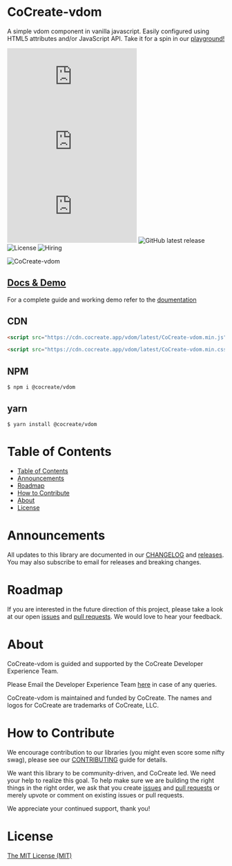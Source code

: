 # CoCreate-vdom

A simple vdom component in vanilla javascript. Easily configured using HTML5 attributes and/or JavaScript API. Take it for a spin in our [playground!](https://cocreate.app/docs/vdom)

![minified](https://img.badgesize.io/https://cdn.cocreate.app/vdom/latest/CoCreate-vdom.min.js?style=flat-square&label=minified&color=orange)
![gzip](https://img.badgesize.io/https://cdn.cocreate.app/vdom/latest/CoCreate-vdom.min.js?compression=gzip&style=flat-square&label=gzip&color=yellow)
![brotli](https://img.badgesize.io/https://cdn.cocreate.app/vdom/latest/CoCreate-vdom.min.js?compression=brotli&style=flat-square&label=brotli)
![GitHub latest release](https://img.shields.io/github/v/release/CoCreate-app/CoCreate-vdom?style=flat-square)
![License](https://img.shields.io/github/license/CoCreate-app/CoCreate-vdom?style=flat-square)
![Hiring](https://img.shields.io/static/v1?style=flat-square&label=&message=Hiring&color=blueviolet)

![CoCreate-vdom](https://cdn.cocreate.app/docs/CoCreate-vdom.gif)

## [Docs & Demo](https://cocreate.app/docs/vdom)

For a complete guide and working demo refer to the [doumentation](https://cocreate.app/docs/vdom)

## CDN

```html
<script src="https://cdn.cocreate.app/vdom/latest/CoCreate-vdom.min.js"></script>
```

```html
<script src="https://cdn.cocreate.app/vdom/latest/CoCreate-vdom.min.css"></script>
```

## NPM

```shell
$ npm i @cocreate/vdom
```

## yarn

```shell
$ yarn install @cocreate/vdom
```

# Table of Contents

- [Table of Contents](#table-of-contents)
- [Announcements](#announcements)
- [Roadmap](#roadmap)
- [How to Contribute](#how-to-contribute)
- [About](#about)
- [License](#license)

<a name="announcements"></a>

# Announcements

All updates to this library are documented in our [CHANGELOG](https://github.com/CoCreate-app/CoCreate-vdom/blob/master/CHANGELOG.md) and [releases](https://github.com/CoCreate-app/CoCreate-vdom/releases). You may also subscribe to email for releases and breaking changes.

<a name="roadmap"></a>

# Roadmap

If you are interested in the future direction of this project, please take a look at our open [issues](https://github.com/CoCreate-app/CoCreate-vdom/issues) and [pull requests](https://github.com/CoCreate-app/CoCreate-vdom/pulls). We would love to hear your feedback.

<a name="about"></a>

# About

CoCreate-vdom is guided and supported by the CoCreate Developer Experience Team.

Please Email the Developer Experience Team [here](mailto:develop@cocreate.app) in case of any queries.

CoCreate-vdom is maintained and funded by CoCreate. The names and logos for CoCreate are trademarks of CoCreate, LLC.

<a name="contribute"></a>

# How to Contribute

We encourage contribution to our libraries (you might even score some nifty swag), please see our [CONTRIBUTING](https://github.com/CoCreate-app/CoCreate-vdom/blob/master/CONTRIBUTING.md) guide for details.

We want this library to be community-driven, and CoCreate led. We need your help to realize this goal. To help make sure we are building the right things in the right order, we ask that you create [issues](https://github.com/CoCreate-app/CoCreate-vdom/issues) and [pull requests](https://github.com/CoCreate-app/CoCreate-vdom/pulls) or merely upvote or comment on existing issues or pull requests.

We appreciate your continued support, thank you!

# License

[The MIT License (MIT)](https://github.com/CoCreate-app/CoCreate-vdom/blob/master/LICENSE)
